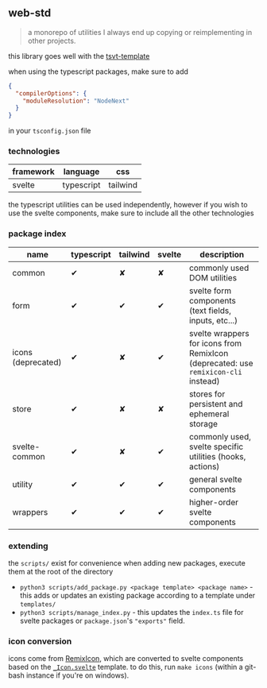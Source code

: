 ## web-std

> a monorepo of utilities I always end up copying or reimplementing in other projects.

this library goes well with the [tsvt-template](https://github.com/LQR471814/tsvt-template.git)

when using the typescript packages, make sure to add

```json
{
  "compilerOptions": {
    "moduleResolution": "NodeNext"
  }
}
```

in your `tsconfig.json` file

### technologies

| framework | language | css |
| --- | --- | --- |
| svelte | typescript | tailwind |

the typescript utilities can be used independently, however if you wish to use the svelte components, make sure to include all the other technologies

### package index

| name | typescript | tailwind | svelte | description |
| --- | --- | --- | --- | --- |
| common | ✔ | ✘ | ✘ | commonly used DOM utilities |
| form | ✔ | ✔ | ✔ | svelte form components (text fields, inputs, etc...) |
| icons (deprecated) | ✔ | ✘ | ✔ | svelte wrappers for icons from RemixIcon (deprecated: use `remixicon-cli` instead) |
| store | ✔ | ✘ | ✘ | stores for persistent and ephemeral storage |
| svelte-common | ✔ | ✘ | ✔ | commonly used, svelte specific utilities (hooks, actions) |
| utility | ✔ | ✔ | ✔ | general svelte components |
| wrappers | ✔ | ✔ | ✔ | higher-order svelte components |

### extending

the `scripts/` exist for convenience when adding new packages, execute them at the root of the directory

- `python3 scripts/add_package.py <package template> <package name>` - this adds or updates an existing package according to a template under `templates/`
- `python3 scripts/manage_index.py` - this updates the `index.ts` file for svelte packages or `package.json`'s `"exports"` field.

### icon conversion

icons come from [RemixIcon](https://remixicon.com/), which are converted to svelte components based on the [`_Icon.svelte`](src/icons/_Icon.svelte) template. to do this, run `make icons` (within a git-bash instance if you're on windows).
